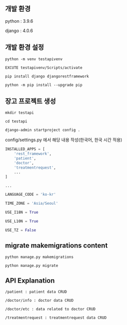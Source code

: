 ## 개발 환경

python : 3.9.6

django : 4.0.6

## 개발 환경 설정
```
python -m venv testapivenv

EXCUTE testapivenv/Scripts/activate

pip install django djangorestframework

python -m pip install --upgrade pip 
```
## 장고 프로젝트 생성
```
mkdir testapi

cd testapi

django-admin startproject config .
```
config/settings.py 에서 해당 내용 작성(한국어, 한국 시간 적용)

```python
INSTALLED_APPS = [
    'rest_framework',
    'patient',
    'doctor',
    'treatmentrequest',
    ...
]

...

LANGUAGE_CODE = 'ko-kr'

TIME_ZONE = 'Asia/Seoul'

USE_I18N = True

USE_L10N = True

USE_TZ = False
```

## migrate makemigrations content
```
python manage.py makemigrations

python manage.py migrate
```

## API Explanation
```
/patient : patient data CRUD

/doctor/info : doctor data CRUD

/doctor/etc : data related to doctor CRUD

/treatmentrequest : treatmentrequest data CRUD
```
